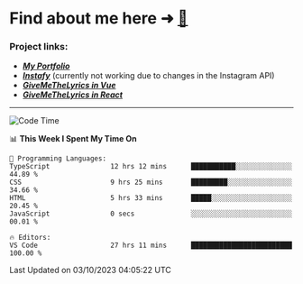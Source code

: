 # Find about me here ➜ [🧑](https://pauabella.dev)

### Project links:
- ***[My Portfolio](https://pauabella.dev)***
- ***[Instafy](https://instafy.me)*** (currently not working due to changes in the Instagram API)
- ***[GiveMeTheLyrics in Vue](https://lyrics.pauabella.dev)***
- ***[GiveMeTheLyrics in React](https://pauabella.dev/GiveMeTheLyrics)***

---
<!--START_SECTION:waka-->
![Code Time](http://img.shields.io/badge/Code%20Time-2%2C513%20hrs%202%20mins-blue)

📊 **This Week I Spent My Time On** 

```text
💬 Programming Languages: 
TypeScript               12 hrs 12 mins      ███████████░░░░░░░░░░░░░░   44.89 % 
CSS                      9 hrs 25 mins       █████████░░░░░░░░░░░░░░░░   34.66 % 
HTML                     5 hrs 33 mins       █████░░░░░░░░░░░░░░░░░░░░   20.45 % 
JavaScript               0 secs              ░░░░░░░░░░░░░░░░░░░░░░░░░   00.01 % 

🔥 Editors: 
VS Code                  27 hrs 11 mins      █████████████████████████   100.00 % 
```


 Last Updated on 03/10/2023 04:05:22 UTC
<!--END_SECTION:waka-->
